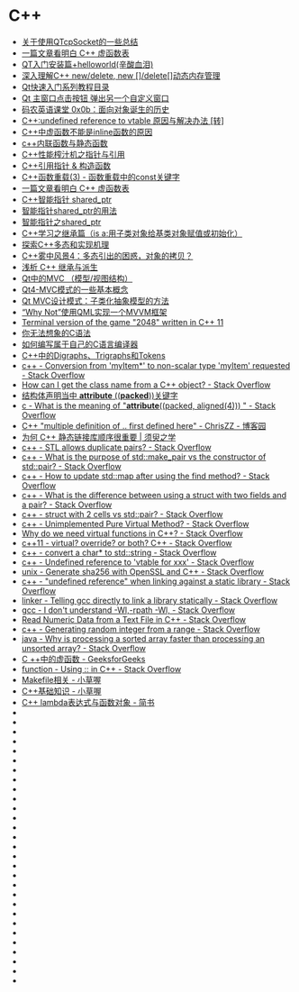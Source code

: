 # C++
*   [关于使用QTcpSocket的一些总结](https://blog.csdn.net/u011125673/article/details/50474491)
*   [一篇文章看明白 C++ 虚函数表](http://www.jizhuomi.com/software/718.html)
*   [QT入门安装篇+helloworld(辛酸血泪)](https://blog.csdn.net/qq_37059483/article/details/77800592)
*   [深入理解C++ new/delete, new []/delete[]动态内存管理](http://www.cnblogs.com/tp-16b/p/8684298.html)
*   [Qt快速入门系列教程目录](http://www.qter.org/portal.php?mod=view&aid=26)
*   [Qt 主窗口点击按钮 弹出另一个自定义窗口](https://blog.csdn.net/coldplayplay/article/details/78566151)
*   [码农英语课堂 0x0b：面向对象诞生的历史](https://mp.weixin.qq.com/s/xvhhGgpsxBV_ho7i1STkCg)
*   [C++:undefined reference to vtable 原因与解决办法 [转]](https://blog.csdn.net/ai2000ai/article/details/47317863)
*   [C++中虚函数不能是inline函数的原因](https://blog.csdn.net/flydreamforever/article/details/61429140)
*   [c++内联函数与静态函数](https://www.cnblogs.com/dongzhuangdian/p/5080873.html)
*   [C++性能榨汁机之指针与引用](http://irootlee.com/juicer_pointer_reference/)
*   [C++引用指针 & 构造函数](http://www.cnblogs.com/tp-16b/p/8619813.html)
*   [C++函数重载(3) - 函数重载中的const关键字](https://blog.csdn.net/shltsh/article/details/45939977)
*   [一篇文章看明白 C++ 虚函数表](http://www.jizhuomi.com/software/718.html)
*   [C++智能指针 shared_ptr](https://www.cnblogs.com/diysoul/p/5930361.html)
*   [智能指针shared_ptr的用法](https://www.cnblogs.com/jiayayao/archive/2016/12/03/6128877.html)
*   [智能指针之shared_ptr](https://blog.csdn.net/qq_33452263/article/details/79062426)
*   [C++学习之继承篇（is a:用子类对象给基类对象赋值或初始化）](https://blog.csdn.net/hudfang/article/details/50544371)
*   [探索C++多态和实现机理](http://www.cnblogs.com/tp-16b/p/8904581.html)
*   [C++雾中风景4：多态引出的困惑，对象的拷贝？](http://www.cnblogs.com/happenlee/p/8037391.html)
*   [浅析 C++ 继承与派生](http://blog.jobbole.com/108510/)
*   [Qt中的MVC （模型/视图结构）](https://blog.csdn.net/rl529014/article/details/52072380)
*   [Qt4-MVC模式的一些基本概念](https://www.adamfei.com/qt4-mvc-1-some-basic-concepts-of-mvc-pattern/)
*   [Qt MVC设计模式：子类化抽象模型的方法](https://blog.csdn.net/qq_19672579/article/details/47042395)
*   [“Why Not”使用QML实现一个MVVM框架](http://www.qtcn.org/bbs/read-htm-tid-62886.html)
*   [Terminal version of the game "2048" written in C++ 11](https://github.com/plibither8/2048.cpp?utm_source=tuicool&utm_medium=referral)
*   [你无法想象的C语法](http://tchen.me/posts/2013-07-18-c-grammar-you-cannot-imagine.html?utm_source=tuicool&utm_medium=referral)
*   [如何编写属于自己的C语言编译器](http://www.4hou.com/technology/9124.html)
*   [C++中的Digraphs、Trigraphs和Tokens](https://lrita.github.io/2018/09/29/digraphs-trigraphs-and-tokens-in-cpp/)
*   [c++ - Conversion from 'myItem*' to non-scalar type 'myItem' requested - Stack Overflow](https://stackoverflow.com/questions/3919850/conversion-from-myitem-to-non-scalar-type-myitem-requested)
*   [How can I get the class name from a C++ object? - Stack Overflow](https://stackoverflow.com/questions/3649278/how-can-i-get-the-class-name-from-a-c-object)
*   [结构体声明当中 __attribute__ ((__packed__))关键字](https://blog.csdn.net/wuxing26jiayou/article/details/79609025)
*   [c - What is the meaning of "__attribute__((packed, aligned(4))) " - Stack Overflow](https://stackoverflow.com/questions/11770451/what-is-the-meaning-of-attribute-packed-aligned4)
*   [C++ "multiple definition of .. first defined here" - ChrisZZ - 博客园](https://www.cnblogs.com/zjutzz/p/4018816.html)
*   [为何 C++ 静态链接库顺序很重要 | 须臾之学](https://blog.xizhibei.me/2019/02/24/why-library-order-matters-in-cpp-static-linking/)
*   [c++ - STL <map> allows duplicate pairs? - Stack Overflow](https://stackoverflow.com/questions/10732074/stl-map-allows-duplicate-pairs)
*   [c++ - What is the purpose of std::make_pair vs the constructor of std::pair? - Stack Overflow](https://stackoverflow.com/questions/9270563/what-is-the-purpose-of-stdmake-pair-vs-the-constructor-of-stdpair)
*   [c++ - How to update std::map after using the find method? - Stack Overflow](https://stackoverflow.com/questions/4527686/how-to-update-stdmap-after-using-the-find-method)
*   [c++ - What is the difference between using a struct with two fields and a pair? - Stack Overflow](https://stackoverflow.com/questions/2236182/what-is-the-difference-between-using-a-struct-with-two-fields-and-a-pair)
*   [c++ - struct with 2 cells vs std::pair? - Stack Overflow](https://stackoverflow.com/questions/3607352/struct-with-2-cells-vs-stdpair)
*   [c++ - Unimplemented Pure Virtual Method? - Stack Overflow](https://stackoverflow.com/questions/15777056/unimplemented-pure-virtual-method)
*   [Why do we need virtual functions in C++? - Stack Overflow](https://stackoverflow.com/questions/2391679/why-do-we-need-virtual-functions-in-c)
*   [c++11 - virtual? override? or both? C++ - Stack Overflow](https://stackoverflow.com/questions/39932391/virtual-override-or-both-c)
*   [c++ - convert a char* to std::string - Stack Overflow](https://stackoverflow.com/questions/1195675/convert-a-char-to-stdstring)
*   [c++ - Undefined reference to 'vtable for xxx' - Stack Overflow](https://stackoverflow.com/questions/7665190/undefined-reference-to-vtable-for-xxx)
*   [unix - Generate sha256 with OpenSSL and C++ - Stack Overflow](https://stackoverflow.com/questions/2262386/generate-sha256-with-openssl-and-c)
*   [c++ - "undefined reference" when linking against a static library - Stack Overflow](https://stackoverflow.com/questions/4623364/undefined-reference-when-linking-against-a-static-library)
*   [linker - Telling gcc directly to link a library statically - Stack Overflow](https://stackoverflow.com/questions/6578484/telling-gcc-directly-to-link-a-library-statically)
*   [gcc - I don't understand -Wl,-rpath -Wl, - Stack Overflow](https://stackoverflow.com/questions/6562403/i-dont-understand-wl-rpath-wl)
*   [Read Numeric Data from a Text File in C++ - Stack Overflow](https://stackoverflow.com/questions/14516915/read-numeric-data-from-a-text-file-in-c)
*   [c++ - Generating random integer from a range - Stack Overflow](https://stackoverflow.com/questions/5008804/generating-random-integer-from-a-range)
*   [java - Why is processing a sorted array faster than processing an unsorted array? - Stack Overflow](https://stackoverflow.com/questions/11227809/why-is-processing-a-sorted-array-faster-than-processing-an-unsorted-array)
*   [C ++中的虚函数 - GeeksforGeeks](https://www.geeksforgeeks.org/virtual-function-cpp/)
*   [function - Using :: in C++ - Stack Overflow](https://stackoverflow.com/questions/15649580/using-in-c)
*   [Makefile相关 - 小草喔](https://chsmy.github.io/2019/05/19/technology/Makefile%E7%9B%B8%E5%85%B3/)
*   [C++基础知识 - 小草喔](https://chsmy.github.io/2019/05/19/technology/C-%E5%9F%BA%E7%A1%80%E7%9F%A5%E8%AF%86/)
*   [C++ lambda表达式与函数对象 - 简书](https://www.jianshu.com/p/d686ad9de817)
*   []()
*   []()
*   []()
*   []()
*   []()
*   []()
*   []()
*   []()
*   []()
*   []()
*   []()
*   []()
*   []()
*   []()
*   []()
*   []()
*   []()
*   []()
*   []()
*   []()
*   []()
*   []()
*   []()
*   []()
*   []()
*   []()
*   []()
*   []()
*   []()






